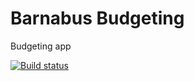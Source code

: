 # Barnabus Budgeting
 Budgeting app
  
 [![Build status](https://ci.appveyor.com/api/projects/status/lj5v8ru5kv1sw82w?svg=true)](https://ci.appveyor.com/project/conzo096/barnabus-budgeting)
